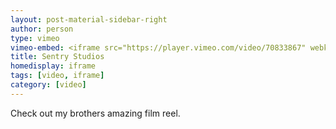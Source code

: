 ```yaml
---
layout: post-material-sidebar-right
author: person
type: vimeo
vimeo-embed: <iframe src="https://player.vimeo.com/video/70833867" webkitallowfullscreen mozallowfullscreen allowfullscreen></iframe>
title: Sentry Studios
homedisplay: iframe
tags: [video, iframe]
category: [video]
---
```

Check out my brothers amazing film reel. 


